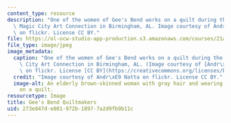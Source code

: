 ```yaml
---
content_type: resource
description: "One of the women of Gee's Bend works on a quilt during the 2005 ONB\
  \ Magic City Art Connection in Birmingham, AL. Image courtesy of Andr\xE9 Natta\
  \ on flickr. License CC BY."
file: https://ol-ocw-studio-app-production.s3.amazonaws.com/courses/21a-501j-art-craft-science-spring-2013/273e847de801972b18977a2d9fb9b11c_21a-501js13.jpg
file_type: image/jpeg
image_metadata:
  caption: "One of the women of Gee's Bend works on a quilt during the 2005 ONB Magic\
    \ City Art Connection in Birmingham, AL. (Image courtesy of [Andr\xE9 Natta](https://www.flickr.com/photos/acnatta/272260767/in/photolist-q4pL6-q4pDa)\
    \ on flickr. License [CC BY](https://creativecommons.org/licenses/by/2.0/).)"
  credit: "Image courtesy of Andr\xE9 Natta on flickr. License CC BY."
  image-alt: An elderly brown-skinned woman with gray hair and wearing glasses works
    on a quilt.
resourcetype: Image
title: Gee's Bend Quiltmakers
uid: 273e847d-e801-972b-1897-7a2d9fb9b11c
---
```

